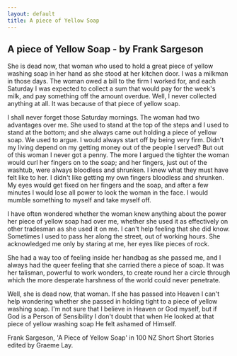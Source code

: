 ```yaml
---
layout: default
title: A piece of Yellow Soap 
---
```


## A piece of Yellow Soap - by Frank Sargeson

She is dead now, that woman who used to hold a great piece of yellow washing soap in her hand as she stood at her kitchen door. I was a milkman in those days. The woman owed a bill to the firm I worked for, and each Saturday I was expected to collect a sum that would pay for the week's milk, and pay something off the amount overdue. Well, I never collected anything at all. It was because of that piece of yellow soap.

I shall never forget those Saturday mornings. The woman had two advantages over me. She used to stand at the top of the steps and I used to stand at the bottom; and she always came out holding a piece of yellow soap. We used to argue. I would always start off by being very firm. Didn't my living depend on my getting money out of the people I served? But out of this woman I never got a penny. The more I argued the tighter the woman would curl her fingers on to the soap; and her fingers, just out of the washtub, were always bloodless and shrunken. I knew what they must have felt like to her. I didn't like getting my own fingers bloodless and shrunken. My eyes would get fixed on her fingers and the soap, and after a few minutes I would lose all power to look the woman in the face. I would mumble something to myself and take myself off.

I have often wondered whether the woman knew anything about the power her piece of yellow soap had over me, whether she used it as effectively on other tradesman as she used it on me. I can't help feeling that she did know. Sometimes I used to pass her along the street, out of working hours. She acknowledged me only by staring at me, her eyes like pieces of rock.

She had a way too of feeling inside her handbag as she passed me, and I always had the queer feeling that she carried there a piece of soap. It was her talisman, powerful to work wonders, to create round her a circle through which the more desperate harshness of the world could never penetrate.

Well, she is dead now, that woman. If she has passed into Heaven I can't help wondering whether she passed in holding tight to a piece of yellow washing soap. I'm not sure that I believe in Heaven or God myself, but if God is a Person of Sensibility I don't doubt that when He looked at that piece of yellow washing soap He felt ashamed of Himself.

Frank Sargeson, 'A Piece of Yellow Soap' in 100 NZ Short Short Stories edited by Graeme Lay.